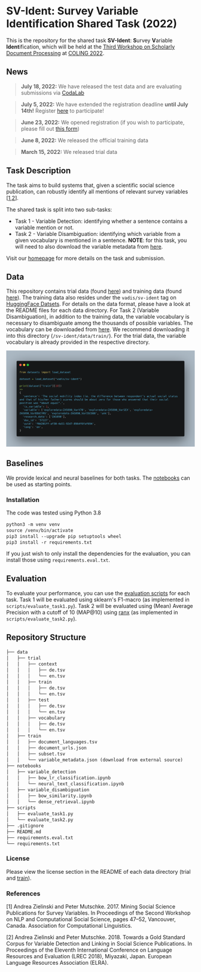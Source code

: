 # SV-Ident: Survey Variable Identification Shared Task (2022)

This is the repository for the shared task **SV-Ident**: **S**urvey **V**ariable **Ident**ification, which will be held at the [Third Workshop on Scholarly Document Processing](https://sdproc.org/2022/) at [COLING 2022](https://coling2022.org).

## News
> **July 18, 2022:**
> We have released the test data and are evaluating submissions via [CodaLab](https://codalab.lisn.upsaclay.fr/competitions/6400)

> **July 5, 2022:**
> We have extended the registration deadline **until July 14th!** Register [here](https://forms.gle/qErcUKBc2mCednJ79) to participate!

> **June 23, 2022:**
> We opened registration (if you wish to participate, please fill out [this form](https://forms.gle/qErcUKBc2mCednJ79))

> **June 8, 2022:**
> We released the official training data

> **March 15, 2022:**
> We released trial data

## Task Description
The task aims to build systems that, given a scientific social science publication, can robustly identify all mentions of relevant survey variables [[1](https://aclanthology.org/W17-2907/),[2](https://aclanthology.org/L18-1084/)].

The shared task is split into two sub-tasks:

- Task 1 - Variable Detection: identifying whether a sentence contains a variable mention or not.
- Task 2 - Variable Disambiguation: identifying which variable from a given vocabulary is mentioned in a sentence. **NOTE**: for this task, you will need to also download the variable metadata from [here](https://bit.ly/3Nuvqdu).

Visit our [homepage](https://vadis-project.github.io/sv-ident-sdp2022/) for more details on the task and submission.

## Data
This repository contains trial data (found [here](https://github.com/vadis-project/sv-ident/tree/main/data/trial)) and training data (found [here](https://github.com/vadis-project/sv-ident/tree/main/data/train)). The training data also resides under the `vadis/sv-ident` tag on [HuggingFace Datsets](https://huggingface.co/datasets/vadis/sv-ident). For details on the data format, please have a look at the README files for each data directory. For Task 2 (Variable Disambiguation), in addition to the training data, the variable vocabulary is necessary to disambiguate among the thousands of possible variables. The vocabulary can be downloaded from [here](https://bit.ly/3Nuvqdu). We recommend downloading it into this directory (`/sv-ident/data/train/`). For the trial data, the variable vocabulary is already provided in the respective directory.

![Example for loading the training dataset using the Datasets library.](https://github.com/vadis-project/sv-ident/blob/main/data/train/figures/load_dataset.png)

## Baselines
We provide lexical and neural baselines for both tasks. The [notebooks](https://github.com/vadis-project/sv-ident/tree/main/notebooks) can be used as starting points.

### Installation
The code was tested using Python 3.8

```
python3 -m venv venv
source /venv/bin/activate
pip3 install --upgrade pip setuptools wheel
pip3 install -r requirements.txt
```

If you just wish to only install the dependencies for the evaluation, you can install those using `requirements.eval.txt`.

## Evaluation
To evaluate your performance, you can use the [evaluation scripts](https://github.com/vadis-project/sv-ident/tree/main/scripts) for each task. Task 1 will be evaluated using sklearn's F1-macro (as implemented in `scripts/evaluate_task1.py`). Task 2 will be evaluated using (Mean) Average Precision with a cutoff of 10 (MAP@10) using [ranx](https://amenra.github.io/ranx/metrics/#mean-average-precision) (as implemented in `scripts/evaluate_task2.py`).

## Repository Structure
```
├── data
│   ├── trial
│   │   ├── context
│   │   │   ├── de.tsv
│   │   │   └── en.tsv
│   │   ├── train
│   │   │   ├── de.tsv
│   │   │   └── en.tsv
│   │   ├── test
│   │   │   ├── de.tsv
│   │   │   └── en.tsv
│   │   ├── vocabulary
│   │   │   ├── de.tsv
│   │   │   └── en.tsv
│   ├── train
│   │   ├── document_languages.tsv
│   │   ├── document_urls.json
│   │   ├── subset.tsv
│   │   └── variable_metadata.json (download from external source)
├── notebooks
│   ├── variable_detection
│   │   ├── bow_lr_classification.ipynb
│   │   └── neural_text_classification.ipynb
│   ├── variable_disambiguation
│   │   ├── bow_similarity.ipynb
│   │   └── dense_retrieval.ipynb
├── scripts
│   ├── evaluate_task1.py
│   └── evaluate_task2.py
├── .gitignore
├── README.md
├── requirements.eval.txt
└── requirements.txt
```

### License
Please view the license section in the README of each data directory (trial and [train](https://github.com/vadis-project/sv-ident/tree/main/data/train#license)).

### References
[1] Andrea Zielinski and Peter Mutschke. 2017. Mining Social Science Publications for Survey Variables. In Proceedings of the Second Workshop on NLP and Computational Social Science, pages 47–52, Vancouver, Canada. Association for Computational Linguistics.

[2] Andrea Zielinski and Peter Mutschke. 2018. Towards a Gold Standard Corpus for Variable Detection and Linking in Social Science Publications. In Proceedings of the Eleventh International Conference on Language Resources and Evaluation (LREC 2018), Miyazaki, Japan. European Language Resources Association (ELRA).
